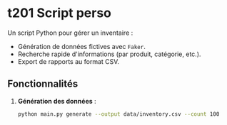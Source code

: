 # t201 Script perso

Un script Python pour gérer un inventaire :
- Génération de données fictives avec `Faker`.
- Recherche rapide d'informations (par produit, catégorie, etc.).
- Export de rapports au format CSV.

## Fonctionnalités

1. **Génération des données** :
   ```bash
   python main.py generate --output data/inventory.csv --count 100
